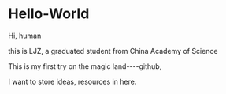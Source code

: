 # Hello-World

Hi, human 

this is LJZ, a graduated student from China Academy of Science

This is my first try on the magic land----github,

I want to store ideas, resources in here.
